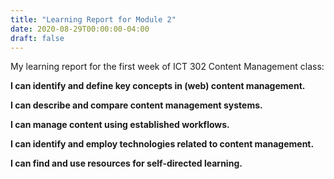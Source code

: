 ```yaml
---
title: "Learning Report for Module 2"
date: 2020-08-29T00:00:00-04:00
draft: false
---
```


My learning report for the first week of ICT 302 Content Management class:

**I can identify and define key concepts in (web) content management.**



**I can describe and compare content management systems.**



**I can manage content using established workflows.**



**I can identify and employ technologies related to content management.**



**I can find and use resources for self-directed learning.**

